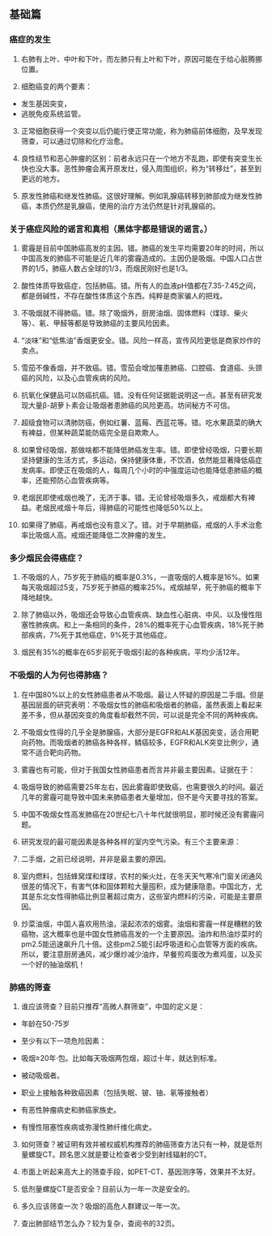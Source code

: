 
## 基础篇

### 癌症的发生

1.  右肺有上叶、中叶和下叶，而左肺只有上叶和下叶，原因可能在于给心脏腾挪位置。
    
2.  细胞癌变的两个要素：
    

- 发生基因突变，
- 逃脱免疫系统监管。

3.  正常细胞获得一个突变以后仍能行使正常功能，称为肺癌前体细胞，及早发现筛查，可以通过切除和化疗治愈。
    
4.  良性结节和恶心肿瘤的区别：前者永远只在一个地方不乱跑，即使有突变生长快也没大事。恶性肿瘤会离开原发灶，侵入周围组织，称为“转移灶”，甚至到更远的地方。
    
5.  原发性肺癌和继发性肺癌。这很好理解。例如乳腺癌转移到肺部成为继发性肺癌，本质仍然是乳腺癌，使用的治疗方法仍然是针对乳腺癌的。
    

### 关于癌症风险的谣言和真相（黑体字都是错误的谣言。）

1.  雾霾是目前中国肺癌高发的主因。错。肺癌的发生平均需要20年的时间，所以中国高发的肺癌不可能是近几年的雾霾造成的。主因仍是吸烟。中国人口占世界的1/5，肺癌人数占全球的1/3，而烟民刚好也是1/3。
    
2.  酸性体质导致癌症，包括肺癌。错。所有人的血液pH值都在7.35-7.45之间，都是弱碱性，不存在酸性体质这个东西。纯粹是商家骗人的把戏。
    
3.  不吸烟就不得肺癌。错。除了吸烟外，厨房油烟、固体燃料（煤球、柴火等）、氡、甲醛等都是导致肺癌的主要风险因素。
    
4.  “淡味”和“低焦油”香烟更安全。错。风险一样高，宣传风险更低是商家炒作的卖点。
    
5.  雪茄不像香烟，并不致癌。错。雪茄会增加罹患肺癌、口腔癌、食道癌、头颈癌的风险，以及心血管疾病的风险。
    
6.  抗氧化保健品可以防癌抗癌。错。没有任何证据能说明这一点。甚至有研究发现大量β-胡萝卜素会让吸烟者患肺癌的风险更高。坊间秘方不可信。
    
7.  超级食物可以清肺防癌，例如红薯、蓝莓、西蓝花等。错。吃水果蔬菜的确大有裨益，但某种蔬菜能防癌完全是自欺欺人。
    
8.  如果曾经吸烟，那做啥都不能降低肺癌发生率。错。即使曾经吸烟，只要长期坚持健康的生活方式，多运动，保持健康体重，不饮酒，依然能显著降低癌症发病率。即使正在吸烟的人，每周几个小时的中强度运动也能降低患肺癌的概率，还能预防心血管疾病等。
    
9.  老烟民即使戒烟也晚了，无济于事。错。无论曾经吸烟多久，戒烟都大有裨益。老烟民戒烟十年后，得肺癌的可能性也降低50%以上。
    
10.  如果得了肺癌，再戒烟也没有意义了。错。对于早期肺癌，戒烟的人手术治愈率比吸烟人高。戒烟还能降低二次肿瘤的发生。
    

### 多少烟民会得癌症？

1.  不吸烟的人，75岁死于肺癌的概率是0.3%，一直吸烟的人概率是16%。如果每天吸烟超过5支，75岁死于肺癌的概率25%。戒烟越早，死于肺癌的概率下降地越快。
    
2.  除了肺癌以外，吸烟还会导致心血管疾病、缺血性心脏病、中风、以及慢性阻塞性肺疾病。和上一条相同的条件，28%的概率死于心血管疾病，18%死于肺部疾病，7%死于其他癌症，9%死于其他癌症。
    
3.  烟民有35%的概率在65岁前死于吸烟引起的各种疾病，平均少活12年。
    

### 不吸烟的人为何也得肺癌？

1.  在中国80%以上的女性肺癌患者从不吸烟。最让人怀疑的原因是二手烟。但是基因层面的研究表明：不吸烟女性的肺癌和吸烟者的肺癌，虽然表面上看起来差不多，但从基因突变的角度看却截然不同，可以说是完全不同的两种疾病。
    
2.  不吸烟女性得的几乎全是肺腺癌，大部分是EGFR和ALK基因突变，适合用靶向药物。而吸烟者的肺癌各种各样，鳞癌较多，EGFR和ALK突变比例少，通常不适合靶向药物。
    
3.  雾霾也有可能，但对于我国女性肺癌患者而言并非最主要因素。证据在于：
    

1.  吸烟导致的肺癌需要25年左右，因此雾霾即使致癌，也需要很久的时间。最近几年的雾霾可能导致中国未来肺癌患者大量增加，但不是今天要寻找的答案。
    
2.  中国不吸烟女性高发肺癌在20世纪七八十年代就很明显，那时候还没有雾霾问题。
    

5.  研究发现的最可能因素是各种各样的室内空气污染。有三个主要来源：
    

1.  二手烟，之前已经说明，并非是最主要的原因。
    
2.  室内燃料，包括蜂窝煤和煤球，农村的柴火灶，在冬天天气寒冷门窗关闭通风很差的情况下，有害气体和固体颗粒大量囤积，成为健康隐患。中国北方，尤其是东北女性得肺癌比例显著超过南方，这些室内燃料的污染，可能是主要原因。
    
3.  炒菜油烟，中国人喜欢用热油，滚起浓浓的烟雾。油烟和雾霾一样是糟糕的致癌物，这大概率也是中国女性肺癌高发的一个主要原因。油炸和热油炒菜时的pm2.5能迅速飙升几十倍。这些pm2.5能引起呼吸道和心血管等方面的疾病。所以，要注意厨房通风，减少爆炒减少油炸，早餐煎鸡蛋改为煮鸡蛋，以及买一个好的抽油烟机！
    

### 肺癌的筛查

1.  谁应该筛查？目前只推荐“高微人群筛查”，中国的定义是：
    

-   年龄在50-75岁
    
-   至少有以下一项危险因素：
    

-   吸烟≥20年·包。比如每天吸烟两包烟，超过十年，就达到标准。
    
-   被动吸烟者。
    
-   职业上接触各种致癌因素（包括失眠、铍、铀、氡等接触者）
    
-   有恶性肿瘤病史和肺癌家族史。
    
-   有慢性阻塞性疾病或弥漫性肺纤维化病史。
    

3.  如何筛查？被证明有效并被权威机构推荐的肺癌筛查方法只有一种，就是低剂量螺旋CT。顾名思义就是要让检查者少受到射线辐射的CT。
    
4.  市面上听起来高大上的筛查手段，如PET-CT、基因测序等，效果并不太好。
    
5.  低剂量螺旋CT是否安全？目前认为一年一次是安全的。
    
6.  多久应该筛查一次？吸烟的高危人群建议一年一次。
    
7.  查出肺部结节怎么办？较为复杂，查阅书的32页。
<!--stackedit_data:
eyJoaXN0b3J5IjpbNjg0MzIyMjhdfQ==
-->